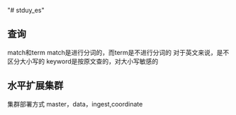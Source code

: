 "# stduy_es" 
## 查询
   match和term
   match是进行分词的，而term是不进行分词的
   对于英文来说，是不区分大小写的
   keyword是按原文查的，对大小写敏感的
   
   
## 水平扩展集群

集群部署方式
  master，data，ingest,coordinate